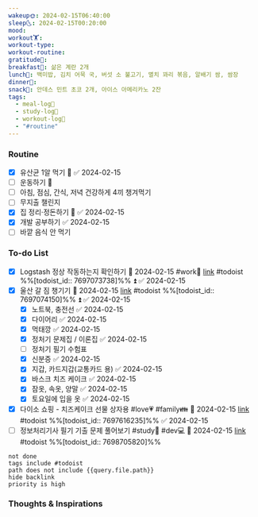 ```yaml
---
wakeup🌞: 2024-02-15T06:40:00
sleep🌜: 2024-02-15T00:20:00
mood: 
workout🏋️: 
workout-type: 
workout-routine: 
gratitude🙏: 
breakfast🍳: 삶은 계란 2개
lunch🍚: 백미밥, 김치 어묵 국, 버섯 소 불고기, 멸치 꽈리 볶음, 알배기 쌈, 쌈장
dinner🥗: 
snack🍬: 안데스 민트 초코 2개, 아이스 아메리카노 2잔
tags:
  - meal-log📝
  - study-log📓
  - workout-log💪
  - "#routine"
---
```

### Routine 
- [x] 유산균 1알 먹기 🔼 ✅ 2024-02-15
- [ ] 운동하기 🔼
- [ ] 아침, 점심, 간식, 저녁 건강하게 4끼 챙겨먹기
- [ ] 무지출 챌린지 
- [x] 집 정리·정돈하기 🔼 ✅ 2024-02-15
- [x] 개발 공부하기 ✅ 2024-02-15
- [ ] 바깥 음식 안 먹기 

### To-do List 
- [x] Logstash 정상 작동하는지 확인하기 📅 2024-02-15 #work🏢 [link](https://todoist.com/showTask?id=7697073738) #todoist  %%[todoist_id:: 7697073738]%% ⏫ ✅ 2024-02-15
- [x] 울산 갈 짐 챙기기 📅 2024-02-15 [link](https://todoist.com/showTask?id=7697074150) #todoist  %%[todoist_id:: 7697074150]%% ⏫ ✅ 2024-02-15
	- [x] 노트북, 충전선 ✅ 2024-02-15
	- [x] 다이어리 ✅ 2024-02-15
	- [x] 먹태깡 ✅ 2024-02-15
	- [x] 정처기 문제집 / 이론집 ✅ 2024-02-15
	- [ ] 정처기 필기 수험표
	- [x] 신분증 ✅ 2024-02-15
	- [x] 지갑, 카드지갑(교통카드 용) ✅ 2024-02-15
	- [x] 바스크 치즈 케이크 ✅ 2024-02-15
	- [x] 잠옷, 속옷, 양말 ✅ 2024-02-15
	- [x] 토요일에 입을 옷 ✅ 2024-02-15
- [x] 다이소 쇼핑 - 치즈케이크 선물 상자용 #love💗 #family👪 📅 2024-02-15 [link](https://todoist.com/showTask?id=7697616235) #todoist  %%[todoist_id:: 7697616235]%% ✅ 2024-02-15
- [ ] 정보처리기사 필기 기출 문제 풀어보기 #study📓 #dev💻 📅 2024-02-15 [link](https://todoist.com/showTask?id=7698705820) #todoist  %%[todoist_id:: 7698705820]%% 
```tasks
not done
tags include #todoist 
path does not include {{query.file.path}}
hide backlink
priority is high
```


### Thoughts & Inspirations
